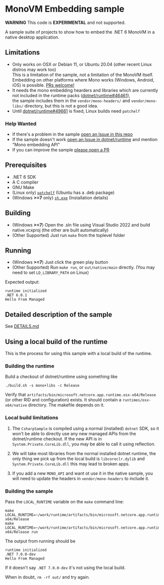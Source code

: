 # MonoVM Embedding sample #

**WARNING** This code is **EXPERIMENTAL** and not supported.

A sample suite of projects to show how to embed the .NET 6 MonoVM in a native desktop application.

## Limitations ##

* Only works on OSX or Debian 11, or Ubuntu 20.04 (other recent Linux distros may work too)  
   This is a limitation of the sample, not a limitation of the MonoVM itself.  Embedding on other platforms where Mono works (Windows, Android, iOS) is possible.  [PRs welcome!](https://github.com/lambdageek/monovm-embed-sample/compare)
* It needs the mono embedding hearders and libraries which are currently not included in the runtime packs ([dotnet/runtime#46461](https://github.com/dotnet/runtime/issues/46461)),                       
  the sample includes them in the `vendor/mono-headers/` and `vendor/mono-libs/` directory, but this is not a good idea.                            
* Until [dotnet/runtime#49661](https://github.com/dotnet/runtime/issues/49661) is fixed, Linux builds need `patchelf`                       

### Help Wanted ###

* If there's a problem in the sample [open an Issue in this repo](https://github.com/lambdageek/monovm-embed-sample/issues/new/choose)
* If the sample doesn't work [open an Issue in dotnet/runtime](https://github.com/dotnet/runtime/issues/new/choose) and mention "Mono embedding API"
* If you can improve the sample [please open a PR](https://github.com/lambdageek/monovm-embed-sample/compare)

## Prerequisites ##

* .NET 6 SDK               
* A C compiler              
* GNU Make                
* (Linux only) [`patchelf`](https://github.com/NixOS/patchelf) (Ubuntu has a .deb package)                              
* (Windows **>=7** only) [`sh.exe`](https://stackoverflow.com/a/37478310/16785067) (Installation details)                                      
 
## Building ##
* (Windows **>=7**) Open the .sln file using Visual Studio 2022 and build native.vcxproj (the other are built automatically)                                  
* (Other Supported) Just run `make` from the toplevel folder                                 


## Running ##
* (Windows **>=7**) Just click the green play button                                                
* (Other Supported) Run `make run`, or `out/native/main` directly. (You may need to set `LD_LIBRARY_PATH` on Linux)                                              

Expected output:

```console
runtime initialized
.NET 6.0.1
Hello From Managed
```

## Detailed description of the sample ##

See [DETAILS.md](DETAILS.md)

## Using a local build of the runtime ##

This is the process for using this sample with a local build of the runtime.

### Building the runtime ###

Build a checkout of dotnet/runtime using something like

```console
./build.sh -s mono+libs -c Release
```

Verify that `artifacts/bin/microsoft.netcore.app.runtime.osx-x64/Release` (or
other RID and configuration) exists.  It should contain a
`runtimes/osx-x64/native` directory.  The makefile depends on it.

### Local build limitations ###

1. The `CsharpSample` is compiled using a normal (installed) `dotnet` SDK, so
it won't be able to directly use any new managed APIs from the dotnet/runtime
checkout.  If the new API is in `System.Private.CoreLib.dll`, you may be able
to call it using reflection.

2. We will take most libraries from the normal installed dotnet runtime, the
only thing we pick up from the local build is `libcoreclr.dylib` and
`System.Private.CoreLib.dll` this may lead to broken apps.

3. If you add a new `MONO_API` and want ot use it in the native sample, you
   will need to update the headers in `vendor/mono-headers` to include it.

### Building the sample ###

Pass the `LOCAL_RUNTIME` variable on the `make` command line:

```console
make LOCAL_RUNTIME=~/work/runtime/artifacts/bin/microsoft.netcore.app.runtime.osx-x64/Release
make LOCAL_RUNTIME=~/work/runtime/artifacts/bin/microsoft.netcore.app.runtime.osx-x64/Release run
```

The output from running should be

```console
runtime initialized
.NET 7.0.0-dev
Hello From Managed
```

If it doesn't say `.NET 7.0.0-dev` it's not using the local build.

When in doubt, `rm -rf out/` and try again.
